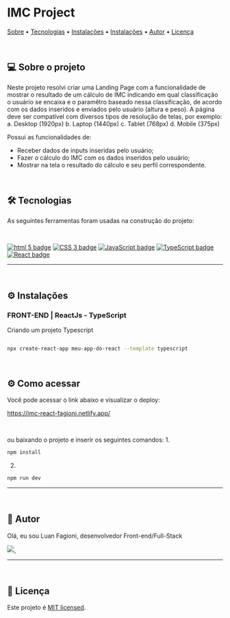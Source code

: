 <h1> 
	IMC Project
</h1>

<p>
 <a href="#-sobre-o-projeto">Sobre</a> •
 <a href="#-tecnologias">Tecnologias</a> •
 <a href="#-instalação">Instalações</a> •
 <a href="#-funcionalidadeso">Instalações</a> •
 <a href="#-autor">Autor</a> • 
 <a href="#-licença">Licença</a>
</p>


&nbsp;
<a id="-sobre-o-projeto"></a>

## 💻 Sobre o projeto

Neste projeto resolvi criar uma Landing Page com a funcionalidade de mostrar o resultado de um cálculo de IMC indicando em qual classificação o usuário se encaixa e o paramêtro baseado nessa classificação, de acordo com os dados inseridos e enviados pelo usuário (altura e peso).
A página deve ser compatível com diversos tipos de resolução de telas, por exemplo: a. Desktop (1920px) b. Laptop (1440px) c. Tablet (768px) d. Mobile (375px)

Possui as funcionalidades de:

- Receber dados de inputs inseridas pelo usuário;
- Fazer o cálculo do IMC com os dados inseridos pelo usuário;
- Mostrar na tela o resultado do cálculo e seu perfil correspondente.


&nbsp;
<a id="-tecnologias"></a>

## 🛠 Tecnologias
As seguintes ferramentas foram usadas na construção do projeto:

&nbsp;

<p>
  <a href= "https://html5.org/"><img alt="html 5 badge" src="https://img.shields.io/badge/HTML5-E34F26?style=for-the-badge&logo=html5&logoColor=white"></a>
  <a href= "https://developer.mozilla.org/pt-BR/docs/Web/CSS"><img alt="CSS 3 badge" src="https://img.shields.io/static/v1?logoWidth=15&logoColor=1572B6&logo=CSS3&label=Style&message=CSS3&color=1572B6"></a>
  <a href= "https://www.javascript.com/"><img alt="JavaScript badge" src="https://img.shields.io/static/v1?logoWidth=15&logoColor=F7DF1E&logo=JavaScript&label=Language&message=JavaScript&color=F7DF1E"></a>
  <a href= "https://www.typescriptlang.org/"><img alt="TypeScript badge" src="https://img.shields.io/static/v1?logoWidth=15&logoColor=3178c6&logo=TypeScript&label=Language&message=TypeScript&color=3178c6"></a>
  <a href= "https://reactjs.org/"><img alt="React badge" src="https://img.shields.io/static/v1?logoWidth=15&logoColor=61dafb&logo=React&label=Framework&message=React&color=61dafb"></a>
</p>

---

&nbsp;
<a id="-instalação"></a>

## ⚙️ Instalações

### FRONT-END |  ReactJs - TypeScript

Criando um projeto Typescript

```bash

npx create-react-app meu-app-do-react --template typescript

```

&nbsp;
<a id="-funcionalidades"></a>

## ⚙️ Como acessar

Você pode acessar o link abaixo e visualizar o deploy:

https://imc-react-fagioni.netlify.app/

&nbsp;

ou baixando o projeto e inserir os seguintes comandos:
1.
```bash
npm install
```

2.
```bash
npm run dev
```

---

&nbsp;
<a id="-autor"></a>

## 🦸 Autor

Olá, eu sou Luan Fagioni, desenvolvedor Front-end/Full-Stack

<p>
  <a href="mailto:luanfagioni@gmail.com"><img src="https://img.shields.io/badge/Gmail-D14836?style=for-the-badge&logo=gmail&logoColor=white" target="_blank">
  <a href= "https://www.linkedin.com/in/luanfagioni/"><img alt="" src="https://img.shields.io/badge/LinkedIn-0077B5?style=for-the-badge&logo=linkedin&logoColor=white"></a>
  <a href= "https://www.instagram.com/devluanfagioni/"><img alt="" src="https://img.shields.io/badge/Instagram-E4405F?style=for-the-badge&logo=instagram&logoColor=white"></a>
  <a href= "https://www.youtube.com/@luanfagioni"><img alt="" src="https://img.shields.io/badge/YouTube-FF0000?style=for-the-badge&logo=youtube&logoColor=white"></a>
</p>

---

&nbsp;
<a id="-licença"></a>

## 📝 Licença

Este projeto é [MIT licensed](./LICENSE).

